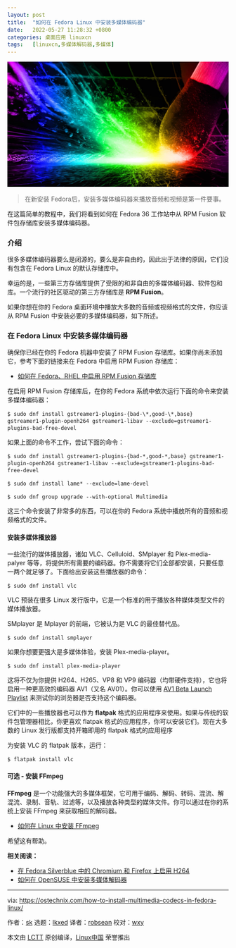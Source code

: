 ```yaml
---
layout: post
title:	"如何在 Fedora Linux 中安装多媒体编码器"
date:	2022-05-27 11:28:32 +0800 
categories:	桌面应用 linuxcn 
tags:	[linuxcn,多媒体解码器,多媒体]
---
```



![](/Asserts/Images/album/202205/27/112826w7kyg5vddudxwwdg.jpg)



> 
> 在新安装 Fedora后，安装多媒体编码器来播放音频和视频是第一件要事。
> 
> 
> 


在这篇简单的教程中，我们将看到如何在 Fedora 36 工作站中从 RPM Fusion 软件包存储库安装多媒体编码器。


### 介绍


很多多媒体编码器要么是闭源的，要么是非自由的，因此出于法律的原因，它们没有包含在 Fedora Linux 的默认存储库中。


幸运的是，一些第三方存储库提供了受限的和非自由的多媒体编码器、软件包和库。一个流行的社区驱动的第三方存储库是 **RPM Fusion**。


如果你想在你的 Fedora 桌面环境中播放大多数的音频或视频格式的文件，你应该从 RPM Fusion 中安装必要的多媒体编码器，如下所述。


### 在 Fedora Linux 中安装多媒体编码器


确保你已经在你的 Fedora 机器中安装了 RPM Fusion 存储库。如果你尚未添加它，参考下面的链接来在 Fedora 中启用 RPM Fusion 存储库：


* [如何在 Fedora、RHEL 中启用 RPM Fusion 存储库](https://ostechnix.com/how-to-enable-rpm-fusion-repository-in-fedora-rhel/)


在启用 RPM Fusion 存储库后，在你的 Fedora 系统中依次运行下面的命令来安装多媒体编码器：



```
$ sudo dnf install gstreamer1-plugins-{bad-\*,good-\*,base} gstreamer1-plugin-openh264 gstreamer1-libav --exclude=gstreamer1-plugins-bad-free-devel

```

如果上面的命令不工作，尝试下面的命令：



```
$ sudo dnf install gstreamer1-plugins-{bad-*,good-*,base} gstreamer1-plugin-openh264 gstreamer1-libav --exclude=gstreamer1-plugins-bad-free-devel

```


```
$ sudo dnf install lame* --exclude=lame-devel

```


```
$ sudo dnf group upgrade --with-optional Multimedia

```

这三个命令安装了非常多的东西，可以在你的 Fedora 系统中播放所有的音频和视频格式的文件。


#### 安装多媒体播放器


一些流行的媒体播放器，诸如 VLC、Celluloid、SMplayer 和 Plex-media-palyer 等等，将提供所有需要的编码器。你不需要将它们全部都安装，只要任意一两个就足够了。下面给出安装这些播放器的命令：



```
$ sudo dnf install vlc

```

VLC 预装在很多 Linux 发行版中，它是一个标准的用于播放各种媒体类型文件的媒体播放器。


SMplayer 是 Mplayer 的前端，它被认为是 VLC 的最佳替代品。



```
$ sudo dnf install smplayer

```

如果你想要更强大是多媒体体验，安装 Plex-media-player。



```
$ sudo dnf install plex-media-player

```

这将不仅为你提供 H264、H265、VP8 和 VP9 编码器（均带硬件支持），它也将启用一种更高效的编码器 AV1（又名 AV01）。你可以使用 [AV1 Beta Launch Playlist](https://www.youtube.com/playlist?list=PLyqf6gJt7KuHBmeVzZteZUlNUQAVLwrZS) 来测试你的浏览器是否支持这个编码器。


它们中的一些播放器也可以作为 **flatpak** 格式的应用程序来使用。如果与传统的软件包管理器相比，你更喜欢 flatpak 格式的应用程序，你可以安装它们。现在大多数的 Linux 发行版都支持开箱即用的 flatpak 格式的应用程序


为安装 VLC 的 flatpak 版本，运行：



```
$ flatpak install vlc

```

#### 可选 - 安装 FFmpeg


**FFmpeg** 是一个功能强大的多媒体框架，它可用于编码、解码、转码、混流、解混流、录制、音轨、过滤等，以及播放各种类型的媒体文件。你可以通过在你的系统上安装 FFmpeg 来获取相应的解码器。


* [如何在 Linux 中安装 FFmpeg](https://ostechnix.com/install-ffmpeg-linux/)


希望这有帮助。


**相关阅读：**


* [在 Fedora Silverblue 中的 Chromium 和 Firefox 上启用 H264](https://ostechnix.com/enable-h264-on-chromium-and-firefox-in-fedora-silverblue/)
* [如何在 OpenSUSE 中安装多媒体解码器](https://ostechnix.com/how-to-install-multimedia-codecs-in-opensuse/)




---


via: <https://ostechnix.com/how-to-install-multimedia-codecs-in-fedora-linux/>


作者：[sk](https://ostechnix.com/author/sk/) 选题：[lkxed](https://github.com/lkxed) 译者：[robsean](https://github.com/robsean) 校对：[wxy](https://github.com/wxy)


本文由 [LCTT](https://github.com/LCTT/TranslateProject) 原创编译，[Linux中国](https://linux.cn/) 荣誉推出
